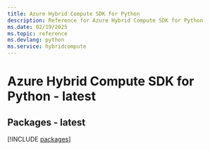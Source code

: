```yaml
---
title: Azure Hybrid Compute SDK for Python
description: Reference for Azure Hybrid Compute SDK for Python
ms.date: 02/19/2025
ms.topic: reference
ms.devlang: python
ms.service: hybridcompute
---
```

# Azure Hybrid Compute SDK for Python - latest
## Packages - latest
[!INCLUDE [packages](hybrid-compute-index.md)]